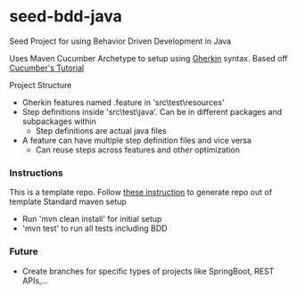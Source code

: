 # seed-bdd-java
Seed Project for using Behavior Driven Development in Java

Uses Maven Cucumber Archetype to setup using [Gherkin](https://cucumber.io/docs/gherkin/reference/) syntax. Based off [Cucumber's Tutorial](https://cucumber.io/docs/guides/10-minute-tutorial/?lang=java)

Project Structure
- Gherkin features named .feature in 'src\test\resources'
- Step definitions inside 'src\test\java\'. Can be in different packages and subpackages within
  - Step definitions are actual java files
- A feature can have multiple step definition files and vice versa
  - Can reuse steps across features and other optimization

### Instructions
This is a template repo. Follow [these instruction](https://docs.github.com/en/repositories/creating-and-managing-repositories/creating-a-repository-from-a-template) to generate repo out of template
Standard maven setup
- Run 'mvn clean install' for initial setup
- 'mvn test' to run all tests including BDD

### Future
- Create branches for specific types of projects like SpringBoot, REST APIs,...